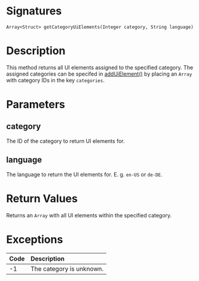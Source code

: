 <!---
{
    "category": "UI",
    "name": "getCategoryUiElements",
    "shortDescription": "Returns all UI elements assigned to a category"
}
--->

# Signatures

```
Array<Struct> getCategoryUiElements(Integer category, String language)
```

# Description

This method returns all UI elements assigned to the specified category. The assigned categories can be specifed in [addUiElement()](#addUiElement) by placing an `Array` with category IDs in the key `categories`.

# Parameters

## category

The ID of the category to return UI elements for.

## language

The language to return the UI elements for. E. g. `en-US` or `de-DE`.

# Return Values

Returns an `Array` with all UI elements within the specified category.

# Exceptions

| Code | Description              |
|:-----|:-------------------------|
| -1   | The category is unknown. |
